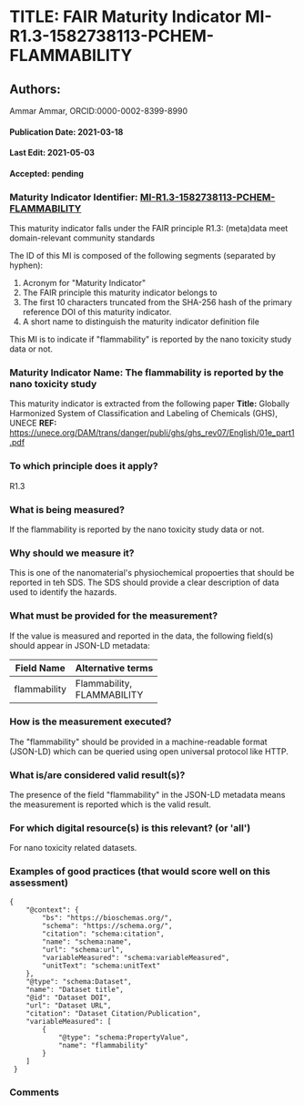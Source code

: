 # TITLE: FAIR Maturity Indicator MI-R1.3-1582738113-PCHEM-FLAMMABILITY

## Authors: 
Ammar Ammar, ORCID:0000-0002-8399-8990

#### Publication Date: 2021-03-18
#### Last Edit: 2021-05-03
#### Accepted: pending

### Maturity Indicator Identifier: [MI-R1.3-1582738113-PCHEM-FLAMMABILITY](https://w3id.org/fair/maturity_indicator/terms/Gen2/MI-R1.3-1582738113-PCHEM-FLAMMABILITY)

This maturity indicator falls under the FAIR principle R1.3:
(meta)data meet domain-relevant community standards

The ID of this MI is composed of the following segments (separated by hyphen):
1. Acronym for "Maturity Indicator"
1. The FAIR principle this maturity indicator belongs to
1. The first 10 characters truncated from the SHA-256 hash of the primary reference DOI of this maturity indicator.
1. A short name to distinguish the maturity indicator definition file

This MI is to indicate if "flammability" is reported by the nano toxicity study data or not.

### Maturity Indicator Name:  The flammability is reported by the nano toxicity study

This maturity indicator is extracted from the following paper 
**Title:** Globally Harmonized System of Classification and Labeling of Chemicals (GHS), UNECE
**REF:** https://unece.org/DAM/trans/danger/publi/ghs/ghs_rev07/English/01e_part1.pdf

### To which principle does it apply?  
R1.3

### What is being measured?
If the flammability is reported by the nano toxicity study data or not.

### Why should we measure it?
This is one of the nanomaterial's physiochemical propoerties that should be reported in teh SDS.
The SDS should provide a clear description of data used to identify the hazards.
 

### What must be provided for the measurement?
If the value is measured and reported in the data, the following field(s) should appear in JSON-LD metadata: 

| Field Name      | Alternative terms              |
| --------------- | ------------------------------ |
| flammability    | Flammability,<br>FLAMMABILITY  |

### How is the measurement executed?
The "flammability" should be provided in a machine-readable format (JSON-LD) which can be queried using open universal protocol like HTTP.

### What is/are considered valid result(s)?
The presence of the field "flammability" in the JSON-LD metadata means the measurement is reported which is the valid result.

### For which digital resource(s) is this relevant? (or 'all')
For nano toxicity related datasets.  

### Examples of good practices (that would score well on this assessment)
```{json}
{
 	"@context": {
 		"bs": "https://bioschemas.org/",
 		"schema": "https://schema.org/",
 		"citation": "schema:citation",
 		"name": "schema:name",
 		"url": "schema:url",
 		"variableMeasured": "schema:variableMeasured",
 		"unitText": "schema:unitText"
 	},
 	"@type": "schema:Dataset",
 	"name": "Dataset title",
 	"@id": "Dataset DOI",
 	"url": "Dataset URL",
 	"citation": "Dataset Citation/Publication",
 	"variableMeasured": [
 		{
 			"@type": "schema:PropertyValue",
 			"name": "flammability"
 		}
 	]
 }
```

### Comments

